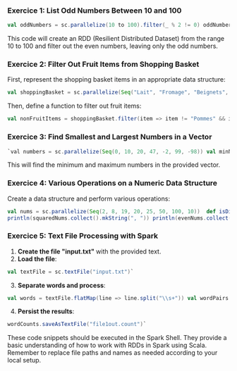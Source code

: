

### Exercice 1: List Odd Numbers Between 10 and 100


``` scala
val oddNumbers = sc.parallelize(10 to 100).filter(_ % 2 != 0) oddNumbers.collect().foreach(println)
```

This code will create an RDD (Resilient Distributed Dataset) from the range 10 to 100 and filter out the even numbers, leaving only the odd numbers.

### Exercice 2: Filter Out Fruit Items from Shopping Basket

First, represent the shopping basket items in an appropriate data structure:



``` scala
val shoppingBasket = sc.parallelize(Seq("Lait", "Fromage", "Beignets", "Pommes", "Bananes")) 
``` 

Then, define a function to filter out fruit items:


``` scala
val nonFruitItems = shoppingBasket.filter(item => item != "Pommes" && item != "Bananes") nonFruitItems.collect().foreach(println)
```
### Exercice 3: Find Smallest and Largest Numbers in a Vector


``` scala
`val numbers = sc.parallelize(Seq(0, 10, 20, 47, -2, 99, -98)) val minNumber = numbers.min() val maxNumber = numbers.max()  println(s"Minimum: $minNumber, Maximum: $maxNumber")
```
This will find the minimum and maximum numbers in the provided vector.

### Exercice 4: Various Operations on a Numeric Data Structure

Create a data structure and perform various operations:

``` scala
val nums = sc.parallelize(Seq(2, 8, 19, 20, 25, 50, 100, 10))  def isDivisibleByTwo(num: Int): Boolean = num % 2 == 0 def square(num: Int): Int = num * num  val squaredNums = nums.map(square) val evenNums = squaredNums.map(isDivisibleByTwo) val filteredEvenNums = evenNums.filter(identity) val sumOfNums = filteredEvenNums.foldLeft(0)(_ + _)
println(squaredNums.collect().mkString(", ")) println(evenNums.collect().mkString(", ")) println(filteredEvenNums.collect().mkString(", ")) println(s"Sum: $sumOfNums")
```

### Exercice 5: Text File Processing with Spark

1. **Create the file "input.txt"** with the provided text.
2. **Load the file**:

``` scala
val textFile = sc.textFile("input.txt")`
``` 
3. **Separate words and process**:

``` scala
val words = textFile.flatMap(line => line.split("\\s+")) val wordPairs = words.map(word => (word, 1)) val wordCounts = wordPairs.reduceByKey(_ + _)
``` 
4. **Persist the results**:

``` scala
wordCounts.saveAsTextFile("file1out.count")`
``` 
These code snippets should be executed in the Spark Shell. They provide a basic understanding of how to work with RDDs in Spark using Scala. Remember to replace file paths and names as needed according to your local setup.